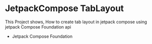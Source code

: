 # JetpackCompose TabLayout
This Project shows, How to create tab layout in jetpack compose using jetpack Compose Foundation api 

- Jetpack Compose Foundation
